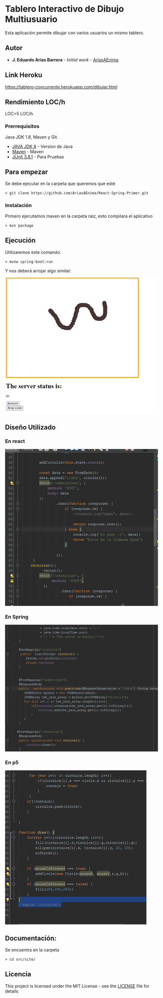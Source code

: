 # Tablero Interactivo de Dibujo Multiusuario
Esta aplicación permite dibujar con varios usuarios un mismo tablero.


## Autor

* **J. Eduardo Arias Barrera** - *Initial work* - [AriasAEnima](https://github.com/AriasAEnima)

## Link Heroku

https://tablero-concurrente.herokuapp.com/dibujar.html


## Rendimiento LOC/h

LOC=5 LOC/h

### Prerrequisitos

Java JDK 1.8, Maven y Git.

* [JAVA JDK 8](http://www.oracle.com/technetwork/java/javase/overview/index.html) - Version de Java
* [Maven](https://maven.apache.org/) - Maven
* [JUnit 3.8.1](https://mvnrepository.com/artifact/junit/junit/3.8.1) - Para Pruebas

## Para empezar

Se debe ejecutar en la carpeta que queremos que esté
```
> git clone https://github.com/AriasAEnima/React-Spring-Primer.git
```
### Instalación

Primero ejecutamos maven en la carpeta raiz, esto compilara el aplicativo

```
> mvn package
```

## Ejecución

Utilizaremos este comando:
```
> mvnw spring-boot:run

```

Y nos deberá arrojar algo similar:

![Image](imagenesgit/tablero.PNG)

## Diseño Utilizado

###  **En react**

![Image](imagenesgit/dibujojsx.PNG)

###  **En Spring**

![Image](imagenesgit/java.PNG)

###  **En p5**


![Image](imagenesgit/Sketch.PNG)

## Documentación:

Se encuentra en la carpeta
```
> cd src/site/
```

## Licencia

This project is licensed under the MIT License  - see the [LICENSE](LICENSE) file for details
